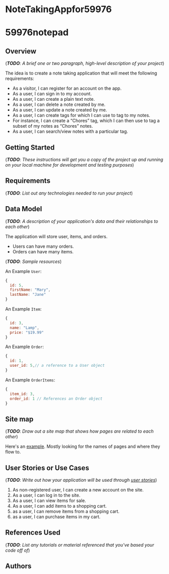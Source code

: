 # NoteTakingAppfor59976


# 59976notepad


## Overview

(___TODO__: A brief one or two paragraph, high-level description of your project_)

The idea is to create a note taking application that will meet the following requirements:
* As a visitor, I can register for an account on the app.
* As a user, I can sign in to my account.
* As a user, I can create a plain text note.
* As a user, I can delete a note created by me.
* As a user, I can update a note created by me.
* As a user, I can create tags for which I can use to tag to my notes.
* For instance, I can create a “Chores” tag, which I can then use to tag a subset of my notes as “Chores” notes. 
* As a user, I can search/view notes with a particular tag.


## Getting Started
(___TODO__: These instructions will get you a copy of the project up and running on your local machine for development and testing purposes_)


## Requirements

(___TODO__: List out any technologies needed to run your project_)


## Data Model

(___TODO__: A description of your application's data and their relationships to each other_)

The application will store user, items, and orders.

- Users can have many orders.
- Orders can have many items.

(___TODO__: Sample resources_)

An Example `User`:

```javascript
{
  id: 5,
  firstName: "Mary",
  lastName: "Jane"
}
```

An Example `Item`:

```javascript
{
  id: 3,
  name: "Lamp",
  price: "$19.99"
}
```

An Example `Order`:

```javascript
{
  id: 1,
  user_id: 5,// a reference to a User object
}
```

An Example `OrderItems`:

```javascript
{
  item_id: 3,
  order_id: 1 // References an Order object
}
```

## Site map

(___TODO__: Draw out a site map that shows how pages are related to each other_)

Here's an [example](https://www.kauligmedia.com/media/1589/sitemap-01.jpg). Mostly looking for the names of pages and where they flow to.

## User Stories or Use Cases

(___TODO__: Write out how your application will be used through [user stories](http://en.wikipedia.org/wiki/User_story#Format)_)

1. As non-registered user, I can create a new account on the site.
2. As a user, I can log in to the site.
3. As a user, I can view items for sale.
4. As a user, I can add items to a shopping cart.
5. as a user, I can remove items from a shopping cart.
6. as a user, I can purchase items in my cart.

## References Used

(___TODO__: List any tutorials or material referenced that you've based your code off of_)

## Authors

